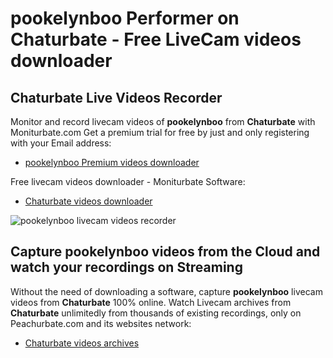 # pookelynboo Performer on Chaturbate - Free LiveCam videos downloader

## Chaturbate Live Videos Recorder

Monitor and record livecam videos of **pookelynboo** from **Chaturbate** with Moniturbate.com
Get a premium trial for free by just and only registering with your Email address:
* [pookelynboo Premium videos downloader](https://moniturbate.com/request-demo-licence-key.html)

Free livecam videos downloader - Moniturbate Software:
* [Chaturbate videos downloader](https://moniturbate.com/moniturbate-download-software.html)

![pookelynboo livecam videos recorder](https://peachurnet.com/templates/moniturbate-software.png)


## Capture pookelynboo videos from the Cloud and watch your recordings on Streaming

Without the need of downloading a software, capture **pookelynboo** livecam videos from **Chaturbate** 100% online.
Watch Livecam archives from **Chaturbate** unlimitedly from thousands of existing recordings, only on Peachurbate.com and its websites network:
* [Chaturbate videos archives](https://peachurnet.com/)